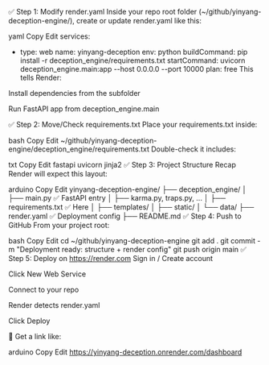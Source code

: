 ✅ Step 1: Modify render.yaml
Inside your repo root folder (~/github/yinyang-deception-engine/), create or update render.yaml like this:

yaml
Copy
Edit
services:
  - type: web
    name: yinyang-deception
    env: python
    buildCommand: pip install -r deception_engine/requirements.txt
    startCommand: uvicorn deception_engine.main:app --host 0.0.0.0 --port 10000
    plan: free
This tells Render:

Install dependencies from the subfolder

Run FastAPI app from deception_engine.main

✅ Step 2: Move/Check requirements.txt
Place your requirements.txt inside:

bash
Copy
Edit
~/github/yinyang-deception-engine/deception_engine/requirements.txt
Double-check it includes:

txt
Copy
Edit
fastapi
uvicorn
jinja2
✅ Step 3: Project Structure Recap
Render will expect this layout:

arduino
Copy
Edit
yinyang-deception-engine/
├── deception_engine/
│   ├── main.py                 ✅ FastAPI entry
│   ├── karma.py, traps.py, ...
│   ├── requirements.txt        ✅ Here
│   ├── templates/
│   ├── static/
│   └── data/
├── render.yaml                 ✅ Deployment config
├── README.md
✅ Step 4: Push to GitHub
From your project root:

bash
Copy
Edit
cd ~/github/yinyang-deception-engine
git add .
git commit -m "Deployment ready: structure + render config"
git push origin main
✅ Step 5: Deploy on https://render.com
Sign in / Create account

Click New Web Service

Connect to your repo

Render detects render.yaml

Click Deploy

🎉 Get a link like:

arduino
Copy
Edit
https://yinyang-deception.onrender.com/dashboard
